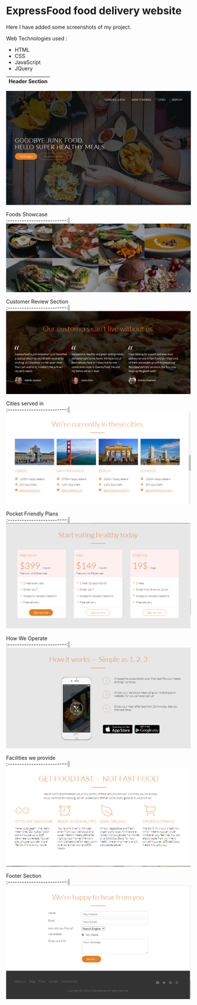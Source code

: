 # ExpressFood food delivery website

Here I have added some screenshots of my project.

Web Technologies used :
* HTML
* CSS
* JavaScript
* JQuery


Header Section             |  
:-------------------------:|
![](https://github.com/Subhrajyoti0298/ExpressFood-food-delivery-website/blob/master/Screenshots/Header.PNG)

Foods Showcase             
:-------------------------:|
![](https://github.com/Subhrajyoti0298/ExpressFood-food-delivery-website/blob/master/Screenshots/foods.PNG)

Customer Review Section             
:-------------------------:|
![](https://github.com/Subhrajyoti0298/ExpressFood-food-delivery-website/blob/master/Screenshots/Customer%20review.PNG)

Cities served in              
:-------------------------:|
![](https://github.com/Subhrajyoti0298/ExpressFood-food-delivery-website/blob/master/Screenshots/Cities.PNG)

Pocket Friendly Plans              
:-------------------------:|
![](https://github.com/Subhrajyoti0298/ExpressFood-food-delivery-website/blob/master/Screenshots/Plans.PNG)

How We Operate              
:-------------------------:|
![](https://github.com/Subhrajyoti0298/ExpressFood-food-delivery-website/blob/master/Screenshots/how%20it%20works.PNG)

Facilities we provide              
:-------------------------:|
![](https://github.com/Subhrajyoti0298/ExpressFood-food-delivery-website/blob/master/Screenshots/Facilities.PNG)

Footer Section              
:-------------------------:|
![](https://github.com/Subhrajyoti0298/ExpressFood-food-delivery-website/blob/master/Screenshots/footer.PNG)
